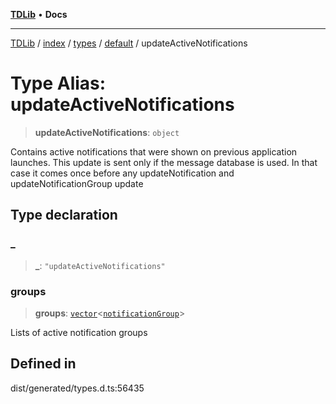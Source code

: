 [**TDLib**](../../../../../../README.md) • **Docs**

***

[TDLib](../../../../../../modules.md) / [index](../../../../../README.md) / [types](../../../README.md) / [default](../README.md) / updateActiveNotifications

# Type Alias: updateActiveNotifications

> **updateActiveNotifications**: `object`

Contains active notifications that were shown on previous application launches. This update is sent only if the message database is used. In that case it comes once before any updateNotification and updateNotificationGroup update

## Type declaration

### \_

> **\_**: `"updateActiveNotifications"`

### groups

> **groups**: [`vector`](vector.md)\<[`notificationGroup`](notificationGroup.md)\>

Lists of active notification groups

## Defined in

dist/generated/types.d.ts:56435
